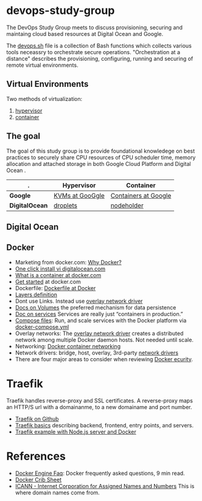 # devops-study-group
The DevOps Study Group meets to discuss provisioning, securing and
maintaing cloud based resources at Digital Ocean and Google.

The [devops.sh](./devops.sh) file is a
collection of Bash functions which collects various tools neceassry to
orchestrate secure operations. "Orchestration at a distance" describes
 the provisioning, configuring, running and securing of remote 
 virtual environments.

## Virtual Environments
Two methods of virtualization:

1. [hypervisor](https://en.wikipedia.org/wiki/Hypervisor)
2. [container](https://en.wikipedia.org/wiki/OS-level_virtualization)


## The goal
The goal of this study group is to provide foundational knowledege on 
best practices to securely share CPU resources of CPU scheduler time, 
memory allocation and attached storage in both Google Cloud Platform
and Digital Ocean .

. | Hypervisor | Container
--- | --- | ---
**Google** | [KVMs at GooGgle](https://cloud.google.com/blog/products/gcp/7-ways-we-harden-our-kvm-hypervisor-at-google-cloud-security-in-plaintext) | [Containers at Google](https://cloud.google.com/containers/)
**DigitalOcean** | [droplets](https://www.digitalocean.com/docs/) | [nodeholder](https://en.m.wikipedia.org/wiki/Cloud_computing)


## Digital Ocean

## Docker 
- Marketing from docker.com: [Why Docker?](https://www.docker.com/why-docker) 
- [One click install vi digitalocean.com](https://www.digitalocean.com/docs/one-clicks/docker/)
- [What is a container at docker.com](https://www.docker.com/resources/what-container)
- [Get started](https://docs.docker.com/get-started/) at docker.com
- Dockerfile: [Dockerfile at Docker](https://docs.docker.com/glossary/?term=Dockerfile)
- [Layers definition](https://docs.docker.com/glossary/?term=layer)
- Dont use Links. Instead use [overlay network driver](https://docs.docker.com/glossary/?term=overlay%20network%20driver)
- [Docs on Volumes](https://docs.docker.com/storage/volumes/) the preferred mechanism for data persistence
- [Doc on services](https://docs.docker.com/get-started/part3/#about-services) Services are really just “containers in production.”
- [Compose files](https://docs.docker.com/compose/compose-file/): Run, and scale services with the Docker platform via [docker-compose.yml](https://docs.docker.com/get-started/part3/#your-first-docker-composeyml-file)
- Overlay networks: The [overlay network driver](https://docs.docker.com/network/overlay/) creates a distributed network among multiple Docker daemon hosts. Not needed until scale.
- Networking: [Docker container networking](https://docs.docker.com/v17.09/engine/userguide/networking/#default-networks)
- Network drivers: bridge, host, overlay, 3rd-party [network drivers](https://docs.docker.com/network/#network-drivers)
- There are four major areas to consider when reviewing [Docker ecurity](https://docs.docker.com/engine/security/security/).

# Traefik
Traefik handles reverse-proxy and SSL certificates. A reverse-proxy maps an HTTP/S url with a domainanme, to a new domainame and port number.
- [Traefik on Github](https://github.com/containous/traefik)
- [Traefik basics](https://docs.traefik.io/basics/#concepts) describing backend, frontend, entry points, and servers.
- [Traefik example with Node.js server and Docker](https://github.com/Pungyeon/docker-traefik-example)

# References
- [Docker Engine Faq](https://docs.docker.com/engine/faq/): Docker frequently asked questions, 9 min read.
- [Docker Crib Sheet](https://github.com/wsargent/docker-cheat-sheet)
 - [ICANN - Internet Corporation for Assigned Names and Numbers](https://www.icann.org/resources/pages/beginners-guides-2012-03-06-en) This is where domain names come from.
